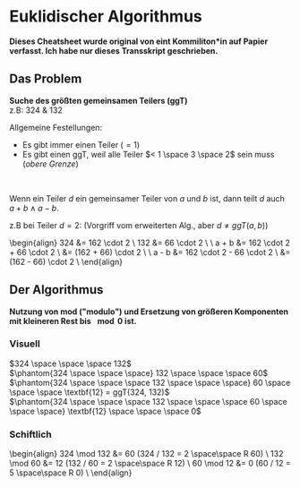 # Euklidischer Algorithmus
**Dieses Cheatsheet wurde original von eint Kommiliton*in auf Papier verfasst. Ich habe nur dieses Transskript geschrieben.**

## Das Problem
**Suche des größten gemeinsamen Teilers (ggT)**  
z.B: $324$ & $132$

Allgemeine Festellungen:  
- Es gibt immer einen Teiler ($= 1$)  
- Es gibt einen ggT, weil alle Teiler $< 1 \space 3 \space 2$ sein muss (*obere Grenze*) 

<br>

Wenn ein Teiler $d$ ein gemeinsamer Teiler von $a$ und $b$ ist, dann teilt $d$ auch $a + b \land a - b$.

z.B bei Teiler $d = 2$: (Vorgriff vom erweiterten Alg., aber $d \not= ggT(a,b)$)

\begin{align}
324 &= 162 \cdot 2 \\
132 &= 66 \cdot 2 \\
\\
a + b &= 162 \cdot 2 + 66 \cdot 2 \\
      &= (162 + 66) \cdot 2 \\
\\
a - b &= 162 \cdot 2 - 66 \cdot 2 \\
      &= (162 - 66) \cdot 2 \\
\end{align}

## Der Algorithmus
**Nutzung von mod ("modulo") und Ersetzung von größeren Komponenten mit kleineren Rest bis $\mod 0$ ist.**

### Visuell
$324 \space \space \space 132$  
$\phantom{324 \space \space \space} 132 \space \space \space 60$  
$\phantom{324 \space \space \space 132 \space \space \space} 60 \space \space \space \textbf{12} = ggT(324, 132)$  
$\phantom{324 \space \space \space 132 \space \space \space 60 \space \space \space} \textbf{12} \space \space \space 0$  

### Schiftlich
\begin{align}
324 \mod 132 &= 60 (324 / 132 = 2 \space\space R 60) \\
132 \mod 60 &= 12 (132 / 60 = 2 \space\space R 12) \\
60 \mod 12 &= 0 (60 / 12 = 5 \space\space R 0) \\
\end{align}